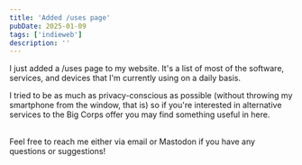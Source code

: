 ```yaml
---
title: 'Added /uses page'
pubDate: 2025-01-09
tags: ['indieweb']
description: ''
---
```


I just added a /uses page to my website. It's a list of most of the software, services, and devices that I'm currently using on a daily basis.

I tried to be as much as privacy-conscious as possible (without throwing my smartphone from the window, that is) so if you're interested in alternative services to the Big Corps offer you may find something useful in here.
<br>
<br>

Feel free to reach me either via email or Mastodon if you have any questions or suggestions!

